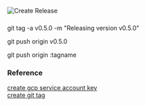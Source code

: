 ![Create Release](https://github.com/rtang03/open-platform-dlt/workflows/Create%20Release/badge.svg)

### 
git tag -a v0.5.0 -m "Releasing version v0.5.0"

git push origin v0.5.0

git push origin :tagname

### Reference  
[create gcp service account key](https://github.com/GoogleCloudPlatform/github-actions/tree/docs/service-account-key/setup-gcloud#inputs)  
[create git tag](https://dev.to/neshaz/a-tutorial-for-tagging-releases-in-git-147e)
